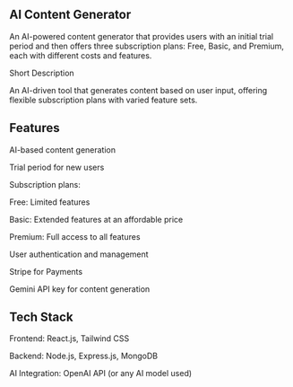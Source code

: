 ## AI Content Generator

An AI-powered content generator that provides users with an initial trial period and then offers three subscription plans: Free, Basic, and Premium, each with different costs and features.

Short Description

An AI-driven tool that generates content based on user input, offering flexible subscription plans with varied feature sets.

## Features

AI-based content generation

Trial period for new users

Subscription plans:

Free: Limited features

Basic: Extended features at an affordable price

Premium: Full access to all features

User authentication and management

Stripe for Payments

Gemini API key for content generation

## Tech Stack

Frontend: React.js, Tailwind CSS

Backend: Node.js, Express.js, MongoDB

AI Integration: OpenAI API (or any AI model used)

